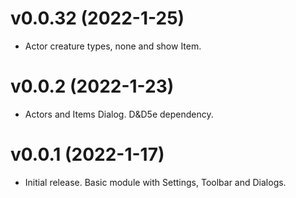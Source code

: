# v0.0.32 (2022-1-25)

* Actor creature types, none and show Item.

# v0.0.2 (2022-1-23)

* Actors and Items Dialog. D&D5e dependency.

# v0.0.1 (2022-1-17)

* Initial release. Basic module with Settings, Toolbar and Dialogs.